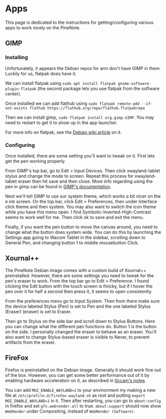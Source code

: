 # Apps
This page is dedicated to the instructions for getting/configuring various apps
to work nicely on the PineNote.

## GIMP
### Installing
Unfortunately, it appears the Debian repos for arm don't have GIMP in them.
Luckily for us, flatpak does have it.

We can install flatpak using `sudo apt install flatpak
gnome-software-plugin-flatpak` (the second package lets you use flatpak from
the software center).

Once installed we can add flathub using `sudo flatpak remote-add
--if-not-exists flathub https://flathub.org/repo/flathub.flatpakrepo`

Then we can install gimp, `sudo flatpak install org.gimp.GIMP`. You may need to
restart to get it to show up in the app launcher.

For more info on flatpak, see the [Debian wiki
article](https://wiki.debian.org/Flatpak) on it.

### Configuring
Once installed, there are some setting you'll want to tweak on it. First lets
get the pen working properly.

From GIMP's top bar, go to Edit > Input Devices. Then click xwayland-tablet
stylus and change the mode to screen. Repeat this process for xwayland-tablet
eraser then hit save and then close. More info regarding using the pen in gimp
can be found in [GIMP's
documentation](https://developer.gimp.org/core/specifications/graphic_tablets_support/).

Next we'll tell GIMP to use our system theme, which works a bit nicer on the e
ink screen. On the top bar, click Edit > Preferences, then under Interface
click theme and then system. You may also want to switch the icon theme while
you have this menu open. I find Symbolic-Inverted-High-Contrast seems to work
well for me. Then click ok to save and exit the menu.

Finally, if you want the pen button to move the canvas around, you need to
change what the button does system wide. You can do this by launching the
Settings app going to Wacom Tablet in the sidebar, scrolling down to General
Pen, and changing button 1 to middle mousebutton Click.

## Xournal++

The PineNote Debian image comes with a custom build of Xournal++ preinstalled.
However, there are some settings you need to tweak for the pen's eraser to
work. From the top bar go to Edit > Preference. I found clicking the Edit
button with the touch screen is finicky, but if I hover the pen over it for
half a second then press it, it seems to open consistently.

From the preferences menu go to Input System. Then from there make sure the
device labeled Stylus (Pen) is set to Pen and the one labeled Stylus (Eraser)
(eraser) is set to Eraser.

Then go to Stylus on the side bar and scroll down to Stylus Buttons. Here you
can change what the different pen functions do. Button 1 is the button on the
side. I personally changed the eraser to behave as an eraser. You'll also want
to change Stylus-based eraser is visible to Never, to prevent artifacts from
the eraser.

## FireFox

Firefox is preinstalled on the Debian image. Generally it should work fine out
of the box. However, you can get some better performance out of it by enabling
hardware acceleration on it, as described in [0ccam's
notes](https://github.com/0cc4m/pinenote-misc#firefox-hardware-acceleration).

You can add `MOZ_ENABLE_WAYLAND=1` to your environment my making a new file at
`/etc/profile.d/firefox-wayland.sh` as root and putting `export
MOZ_ENABLE_WAYLAND=1` in it. Then after restarting, you can go to
`about:config` in firefox and set `gfx.webrender.all` to true. `about:support`
should now show `WebRender` under Compositing, instead of `WebRender
(Software)`.

